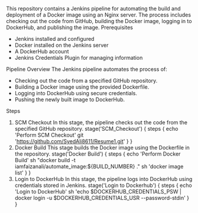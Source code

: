 This repository contains a Jenkins pipeline for automating the build and deployment of a Docker image using an Nginx server. The process includes checking out the code from GitHub, building the Docker image, logging in to DockerHub, and publishing the image.
Prerequisites
- Jenkins installed and configured
- Docker installed on the Jenkins server
- A DockerHub account
- Jenkins Credentials Plugin for managing information

Pipeline Overview
The Jenkins pipeline automates the process of:
- Checking out the code from a specified GitHub repository.
- Building a Docker image using the provided Dockerfile.
- Logging into DockerHub using secure credentials.
- Pushing the newly built image to DockerHub.

Steps
1. SCM Checkout
In this stage, the pipeline checks out the code from the specified GitHub repository.
stage('SCM_Checkout') {
    steps {
        echo 'Perform SCM Checkout'
        git 'https://github.com/SyedAli8611/Resume1.git'
    }
}
2. Docker Build
This stage builds the Docker image using the Dockerfile in the repository.
stage('Docker Build') {
    steps {
        echo 'Perform Docker Build'
        sh "docker build -t iamfaizanali/automate_image:${BUILD_NUMBER} ."
        sh 'docker image list'
    }
}
3. Login to DockerHub
In this stage, the pipeline logs into DockerHub using credentials stored in Jenkins.
stage('Login to Dockerhub') {
    steps {
        echo 'Login to DockerHub'
        sh 'echo $DOCKERHUB_CREDENTIALS_PSW | docker login -u $DOCKERHUB_CREDENTIALS_USR --password-stdin'
    }
}



